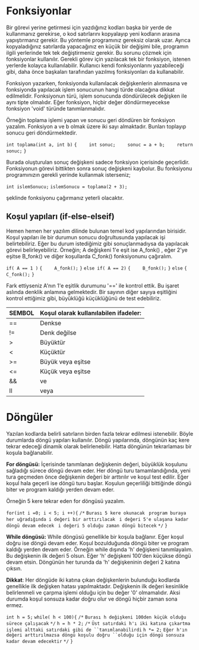 

# Fonksiyonlar

Bir görevi yerine getirmesi için yazdığınız kodları başka bir yerde de kullanmanız gerekirse, o kod satırlarını kopyalayıp yeni kodların arasına yapıştırmanız gerekir. Bu yöntemle programınız gereksiz olarak uzar. Ayrıca kopyaladığınız satırlarda yapacağınız en küçük bir değişimi bile, programın ilgili yerlerinde tek tek değiştirmeniz gerekir. Bu sorunu çözmek için fonksiyonlar kullanılır. Gerekli görev için yazılacak tek bir fonksiyon, istenen yerlerde kolayca kullanılabilir. Kullanıcı kendi fonksiyonlarını yazabileceği gibi, daha önce başkaları tarafından yazılmış fonksiyonları da kullanabilir.

Fonksiyon yazarken, fonksiyonda kullanılacak değişkenlerin alınmasına ve fonksiyonda yapılacak işlem sonucunun hangi türde olacağına dikkat edilmelidir. Fonksiyonun türü, işlem sonucunda döndürülecek değişken ile aynı tipte olmalıdır. Eğer fonksiyon, hiçbir değer döndürmeyecekse fonksiyon 'void' türünde tanımlanmalıdır.

Örneğin toplama işlemi yapan ve sonucu geri döndüren bir fonksiyon yazalım. Fonksiyon a ve b olmak üzere iki sayı almaktadır. Bunları toplayıp sonucu geri döndürmektedir.


`int toplama(int a, int b)`
`{`
`    int sonuc;`
`    sonuc = a + b;`
`    return sonuc;`
`}`

Burada oluşturulan sonuç değişkeni sadece fonksiyon içerisinde geçerlidir. Fonksiyonun görevi bittikten sonra sonuç değişkeni kaybolur. Bu fonksiyonu programınızın gerekli yerinde kullanmak isterseniz;


`int islemSonucu;`
`islemSonucu = toplama(2 + 3);`

şeklinde fonksiyonu çağırmanız yeterli olacaktır.

## Koşul yapıları (if-else-elseif)

Hemen hemen her yazılım dilinde bulunan temel kod yapılarından birisidir. Koşul yapıları ile bir durumun sonucu doğrultusunda yapılacak işi belirtebiliriz. Eğer bu durum istediğimiz gibi sonuçlanmadıysa da yapılacak görevi belirleyebiliriz. Örneğin; A değişkeni 1'e eşit ise A_fonk() , eğer 2'ye eşitse B_fonk() ve diğer koşullarda C_fonk() fonksiyonunu çağıralım.


`if( A == 1 )`
`{`
`    A_fonk();`
`}`
`else if( A == 2)`
`{`
`    B_fonk();`
`}`
`else`
`{`
`    C_fonk();`
`}`

Fark ettiyseniz A'nın 1'e eşitlik durumunu '==' ile kontrol ettik. Bu işaret aslında denklik anlamına gelmektedir. Bir sayının diğer sayıya eşitliğini kontrol ettiğimiz gibi, büyüklüğü küçüklüğünü de test edebiliriz.


|SEMBOL  |Koşul olarak kullanılabilen ifadeler:  |
|--|--|
| ==  |Denkse  |
| != |Denk değilse|
|>  |Büyüktür  |
|<|Küçüktür|
|>= |Büyük veya eşitse  |
|<=  |Küçük veya eşitse |
|&&  |ve  |
| II  |veya  |



# Döngüler

Yazılan kodlarda belirli satırların birden fazla tekrar edilmesi istenebilir. Böyle durumlarda döngü yapıları kullanılır. Döngü yapılarında, döngünün kaç kere tekrar edeceği dinamik olarak belirlenebilir. Hatta döngünün tekrarlaması bir koşula bağlanabilir.

**For döngüsü:**  İçerisinde tanımlanan değişkenin değeri, büyüklük koşulunu sağladığı sürece döngü devam eder. Her döngü turu tamamlandığında, yeni tura geçmeden önce değişkenin değeri bir arttırılır ve koşul test edilir. Eğer koşul hala geçerli ise döngü turu başlar. Koşulun geçerliliği bittiğinde döngü biter ve program kaldığı yerden devam eder.

Örneğin 5 kere tekrar eden for döngüsü yazalım.

 
`for(int i =0; i < 5; i ++){`
`/*`
`Burası 5 kere okunacak`
` program buraya her uğradığında i değeri bir arttırılacak`
` i değeri 5'e ulaşana kadar döngü devam edecek`
` i değeri 5 olduğu zaman döngü bitecek`
`*/`
`}`

**While döngüsü:**  While döngüsü genellikle bir koşula bağlanır. Eğer koşul doğru ise döngü devam eder. Koşul bozulduğunda döngü biter ve program kaldığı yerden devam eder. Örneğin while dışında 'h' değişkeni tanımlayalım. Bu değişkenin ilk değeri 5 olsun. Eğer 'h' değişkeni 100'den küçükse döngü devam etsin. Döngünün her turunda da 'h' değişkeninin değeri 2 katına çıksın.

**Dikkat**: Her döngüde iki katına çıkan değişkenlerin bulunduğu kodlarda genellikle ilk değişken hatası yapılmaktadır. Değişkenin ilk değeri kesinlikle belirlenmeli ve çarpma işlemi olduğu için bu değer '0' olmamalıdır. Aksi durumda koşul sonsuza kadar doğru olur ve döngü hiçbir zaman sona ermez.


`int h = 5;`
`while( h < 100){`
`/*`
`Burası h değişkeni 100den küçük olduğu sürece çalışacak`
`*/`
`h = h * 2;`
`/*`
`Üst satırdaki h'ı iki katına çıkartma işlemi alttaki satırdaki gibi de ``tanımlanabilirdi`
`h *= 2;`
`Eğer h'ın değeri arttırılmazsa döngü koşulu doğru ``olduğu için döngü sonsuza kadar devam edecektir`
`*/`
`}`
